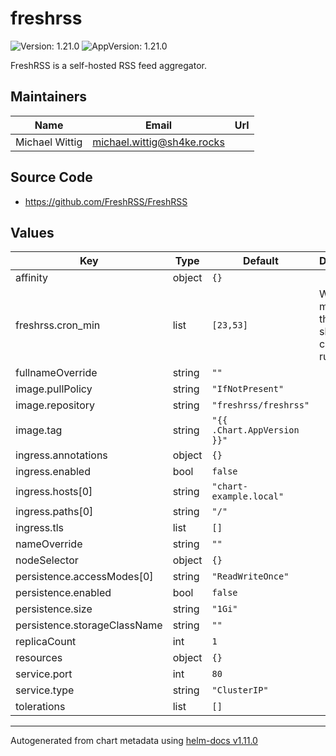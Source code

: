 # freshrss

![Version: 1.21.0](https://img.shields.io/badge/Version-1.21.0-informational?style=flat-square) ![AppVersion: 1.21.0](https://img.shields.io/badge/AppVersion-1.21.0-informational?style=flat-square)

FreshRSS is a self-hosted RSS feed aggregator.

## Maintainers

| Name | Email | Url |
| ---- | ------ | --- |
| Michael Wittig | <michael.wittig@sh4ke.rocks> |  |

## Source Code

* <https://github.com/FreshRSS/FreshRSS>

## Values

| Key | Type | Default | Description |
|-----|------|---------|-------------|
| affinity | object | `{}` |  |
| freshrss.cron_min | list | `[23,53]` | What minutes of the hour should the cron script run |
| fullnameOverride | string | `""` |  |
| image.pullPolicy | string | `"IfNotPresent"` |  |
| image.repository | string | `"freshrss/freshrss"` |  |
| image.tag | string | `"{{ .Chart.AppVersion }}"` |  |
| ingress.annotations | object | `{}` |  |
| ingress.enabled | bool | `false` |  |
| ingress.hosts[0] | string | `"chart-example.local"` |  |
| ingress.paths[0] | string | `"/"` |  |
| ingress.tls | list | `[]` |  |
| nameOverride | string | `""` |  |
| nodeSelector | object | `{}` |  |
| persistence.accessModes[0] | string | `"ReadWriteOnce"` |  |
| persistence.enabled | bool | `false` |  |
| persistence.size | string | `"1Gi"` |  |
| persistence.storageClassName | string | `""` |  |
| replicaCount | int | `1` |  |
| resources | object | `{}` |  |
| service.port | int | `80` |  |
| service.type | string | `"ClusterIP"` |  |
| tolerations | list | `[]` |  |

----------------------------------------------
Autogenerated from chart metadata using [helm-docs v1.11.0](https://github.com/norwoodj/helm-docs/releases/v1.11.0)
